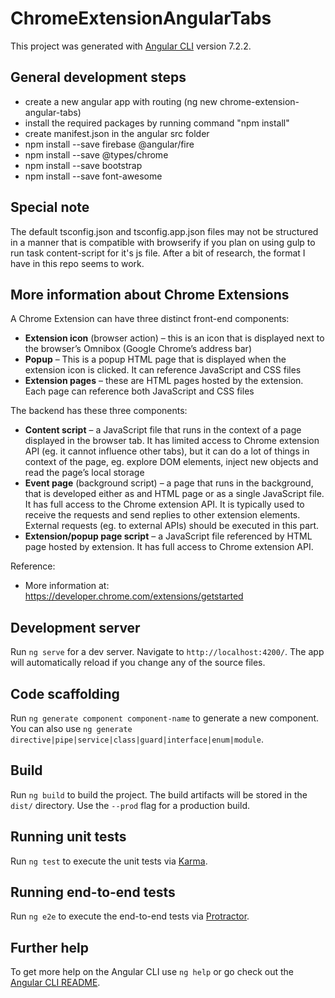 # ChromeExtensionAngularTabs

This project was generated with [Angular CLI](https://github.com/angular/angular-cli) version 7.2.2.

## General development steps
* create a new angular app with routing (ng new chrome-extension-angular-tabs)
* install the required packages by running command "npm install"
* create manifest.json in the angular src folder
* npm install --save firebase @angular/fire
* npm install --save @types/chrome
* npm install --save bootstrap
* npm install --save font-awesome

## Special note
The default tsconfig.json and tsconfig.app.json files may not be structured in a manner that is compatible with browserify if you plan on using gulp to run task content-script for it's js file. After a bit of research, the format I have in this repo seems to work.

## More information about Chrome Extensions
A Chrome Extension can have three distinct front-end components:
* **Extension icon** (browser action) – this is an icon that is displayed next to the browser’s Omnibox (Google Chrome’s address bar)
* **Popup** – This is a popup HTML page that is displayed when the extension icon is clicked. It can reference JavaScript and CSS files
* **Extension pages** – these are HTML pages hosted by the extension. Each page can reference both JavaScript and CSS files

The backend has these three components:
* **Content script** – a JavaScript file that runs in the context of a page displayed in the browser tab. It has limited access to Chrome extension API (eg. it cannot influence other tabs), but it can do a lot of things in context of the page, eg. explore DOM elements, inject new objects and read the page’s local storage
* **Event page** (background script) – a page that runs in the background, that is developed either as and HTML page or as a single JavaScript file. It has full access to the Chrome extension API. It is typically used to receive the requests and send replies to other extension elements. External requests (eg. to external APIs) should be executed in this part.
* **Extension/popup page script** – a JavaScript file referenced by HTML page hosted by extension. It has full access to Chrome extension API.

Reference:
* More information at: https://developer.chrome.com/extensions/getstarted

## Development server

Run `ng serve` for a dev server. Navigate to `http://localhost:4200/`. The app will automatically reload if you change any of the source files.

## Code scaffolding

Run `ng generate component component-name` to generate a new component. You can also use `ng generate directive|pipe|service|class|guard|interface|enum|module`.

## Build

Run `ng build` to build the project. The build artifacts will be stored in the `dist/` directory. Use the `--prod` flag for a production build.

## Running unit tests

Run `ng test` to execute the unit tests via [Karma](https://karma-runner.github.io).

## Running end-to-end tests

Run `ng e2e` to execute the end-to-end tests via [Protractor](http://www.protractortest.org/).

## Further help

To get more help on the Angular CLI use `ng help` or go check out the [Angular CLI README](https://github.com/angular/angular-cli/blob/master/README.md).
